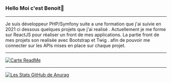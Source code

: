 ### Hello  Moi c'est Benoit👋
-------------  

Je suis développeur PHP/Symfony suite a une formation que j'ai suivie en 2021
ci dessous quelques projets que j'ai realisé . 
Actuellement je me forme sur ReactJS pour réaliser un front de mes applications. 
La partie front de mes projets son realisée avec Bootstrap et Twig .
afin de pouvoir me connecter sur les APIs mises en place sur chaque projet.  

------------------  

[![Carte ReadMe](https://github-readme-stats.vercel.app/api/pin/?username=QUENTINBenoit&repo=Tech_A_Way&show_owner&langs_count=4)](https://techaway.fr)


------------------  
<!--
**QUENTINBenoit/QUENTINBenoit** is a ✨ _special_ ✨ repository because its `README.md` (this file) appears on your GitHub profile.
github.com/QUENTINBenoit/Tech_A_Way)
-->

[![Les Stats GitHub de Anurag](https://github-readme-stats.vercel.app/api?username=QUENTINBenoit&count_private=true&show_icons=true&theme=city_lights&show_icons=true)](https://github.com/anuraghazra/github-readme-stats)
